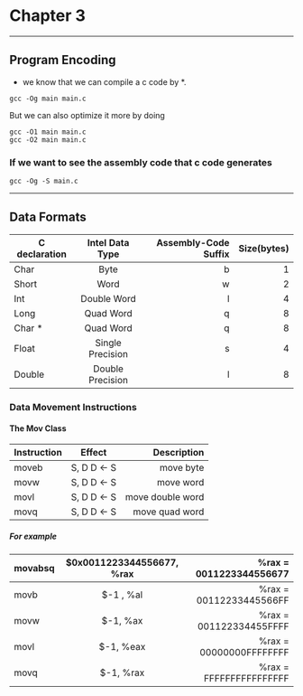 # Chapter 3
---
## Program Encoding
- we know that we can compile a c code by *. 
```
gcc -Og main main.c
```
But we can also optimize it more by doing 
```
gcc -O1 main main.c
gcc -O2 main main.c
```
### If we want to see the assembly code that c code generates
```
gcc -Og -S main.c
```
---
## Data Formats

| C declaration   |      Intel Data Type      |  Assembly-Code Suffix |   Size(bytes) |
|----------|:-------------:|------:|-------:
| Char |  Byte | b |  1|
| Short |   Word   |  w | 2 |
| Int | Double Word |   l |  4 |
| Long |  Quad Word | q |  8 |
| Char * |   Quad Word  |   q | 8 |
| Float | Single Precision |   s |  4 |
| Double | Double Precision |    l |  8|

### Data Movement Instructions

#### The Mov Class
| Instruction|   Effect | Description |
|----------|:-------------:|------:|
| moveb |  S, D    D ← S |move byte |
| movw |    S, D    D ← S  |  move word |
| movl | S, D    D ← S |  move double word |
| movq | S, D    D ← S |  move quad word |

##### For example
| movabsq | $0x0011223344556677, %rax | %rax = 0011223344556677 |
|----------|:-------------:|------:|
| movb | $-1 , %al | %rax = 00112233445566FF |
movw | $-1, %ax | %rax = 001122334455FFFF |
movl | $-1, %eax | %rax = 00000000FFFFFFFF |
movq | $-1, %rax | %rax = FFFFFFFFFFFFFFFF |

